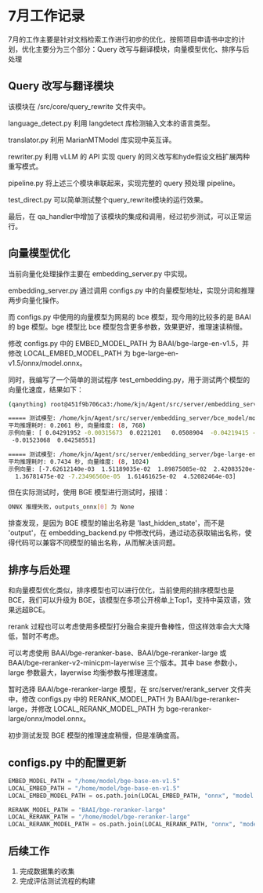 # 7月工作记录

7月的工作主要是针对文档检索工作进行初步的优化，按照项目申请书中定的计划，优化主要分为三个部分：Query 改写与翻译模块，向量模型优化、排序与后处理

## Query 改写与翻译模块

该模块在 /src/core/query_rewrite 文件夹中。

language_detect.py 利用 langdetect 库检测输入文本的语言类型。

translator.py 利用 MarianMTModel 库实现中英互译。

rewriter.py 利用 vLLM 的 API 实现 query 的同义改写和hyde假设文档扩展两种重写模式。

pipeline.py 将上述三个模块串联起来，实现完整的 query 预处理 pipeline。

test_direct.py 可以简单测试整个query_rewrite模块的运行效果。

最后，在 qa_handler中增加了该模块的集成和调用，经过初步测试，可以正常运行。

## 向量模型优化

当前向量化处理操作主要在 embedding_server.py 中实现。

embedding_server.py 通过调用 configs.py 中的向量模型地址，实现分词和推理两步向量化操作。

而 configs.py 中使用的向量模型为网易的 bce 模型，现今用的比较多的是 BAAI 的 bge 模型。bge 模型比 bce 模型包含更多参数，效果更好，推理速读稍慢。

修改 configs.py 中的 EMBED_MODEL_PATH 为 BAAI/bge-large-en-v1.5，并修改 LOCAL_EMBED_MODEL_PATH 为 bge-large-en-v1.5/onnx/model.onnx。

同时，我编写了一个简单的测试程序 test_embedding.py，用于测试两个模型的向量化速度，结果如下：

```sh
(qanything) root@451f9b706ca3:/home/kjn/Agent/src/server/embedding_server# python test_embedding.py 

===== 测试模型: /home/kjn/Agent/src/server/embedding_server/bce_model/model.onnx =====
平均推理耗时: 0.2061 秒, 向量维度: (8, 768)
示例向量: [ 0.04291952 -0.00315673  0.0221201   0.0508904  -0.04219415 -0.0110904
 -0.01523068  0.04258551]

===== 测试模型: /home/kjn/Agent/src/server/embedding_server/bge-large-en-v1.5/onnx/model.onnx =====
平均推理耗时: 0.7434 秒, 向量维度: (8, 1024)
示例向量: [-7.62612140e-03  1.51189035e-02  1.89875085e-02  2.42083520e-03
  1.36781475e-02 -7.23496560e-05  1.61461625e-02  4.52082464e-03]
```

但在实际测试时，使用 BGE 模型进行测试时，报错：

```sh
ONNX 推理失败，outputs_onnx[0] 为 None
```

排查发现，是因为 BGE 模型的输出名称是 'last_hidden_state'，而不是 'output'，在 embedding_backend.py 中修改代码，通过动态获取输出名称，使得代码可以兼容不同模型的输出名称，从而解决该问题。


## 排序与后处理

和向量模型优化类似，排序模型也可以进行优化，当前使用的排序模型也是 BCE，我们可以升级为 BGE，该模型在多项公开榜单上Top1，支持中英双语，效果远超BCE。

rerank 过程也可以考虑使用多模型打分融合来提升鲁棒性，但这样效率会大大降低，暂时不考虑。

可以考虑使用 BAAI/bge-reranker-base、BAAI/bge-reranker-large 或 BAAI/bge-reranker-v2-minicpm-layerwise 三个版本。其中 base 参数小，large 参数最大，layerwise 均衡参数与推理速度。

暂时选择 BAAI/bge-reranker-large 模型，在 src/server/rerank_server 文件夹中，修改 configs.py 中的 RERANK_MODEL_PATH 为 BAAI/bge-reranker-large，并修改 LOCAL_RERANK_MODEL_PATH 为 bge-reranker-large/onnx/model.onnx。

初步测试发现 BGE 模型的推理速度稍慢，但是准确度高。

## configs.py 中的配置更新

```py
EMBED_MODEL_PATH = "/home/model/bge-base-en-v1.5"
LOCAL_EMBED_PATH = "/home/model/bge-base-en-v1.5"
LOCAL_EMBED_MODEL_PATH = os.path.join(LOCAL_EMBED_PATH, "onnx", "model.onnx")

RERANK_MODEL_PATH = "BAAI/bge-reranker-large"
LOCAL_RERANK_PATH = "/home/model/bge-reranker-large"
LOCAL_RERANK_MODEL_PATH = os.path.join(LOCAL_RERANK_PATH, "onnx", "model.onnx")


```

## 后续工作

1. 完成数据集的收集
2. 完成评估测试流程的构建

